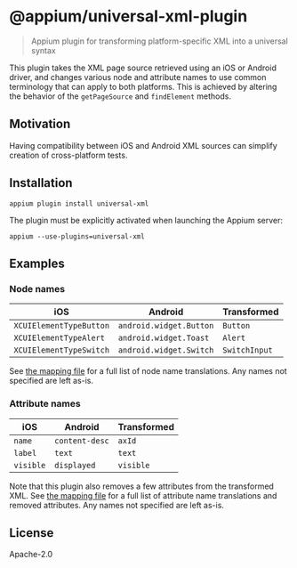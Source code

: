 # @appium/universal-xml-plugin

> Appium plugin for transforming platform-specific XML into a universal syntax

This plugin takes the XML page source retrieved using an iOS or Android driver, and changes various node and attribute names to use common terminology that can apply to both platforms. This is achieved by altering the behavior of the `getPageSource` and `findElement` methods.

## Motivation

Having compatibility between iOS and Android XML sources can simplify creation of cross-platform tests.

## Installation

```
appium plugin install universal-xml
```

The plugin must be explicitly activated when launching the Appium server:

```
appium --use-plugins=universal-xml
```

## Examples

### Node names
|iOS|Android|Transformed|
|-|-|-|
|`XCUIElementTypeButton`|`android.widget.Button`|`Button`|
|`XCUIElementTypeAlert`|`android.widget.Toast`|`Alert`|
|`XCUIElementTypeSwitch`|`android.widget.Switch`|`SwitchInput`|

See [the mapping file](./lib/node-map.js) for a full list of node name translations. Any names not specified are left as-is.

### Attribute names
|iOS|Android|Transformed|
|-|-|-|
|`name`|`content-desc`|`axId`|
|`label`|`text`|`text`|
|`visible`|`displayed`|`visible`|

Note that this plugin also removes a few attributes from the transformed XML. See [the mapping file](./lib/attr-map.js) for a full list of attribute name translations and removed attributes. Any names not specified are left as-is.

## License

Apache-2.0

